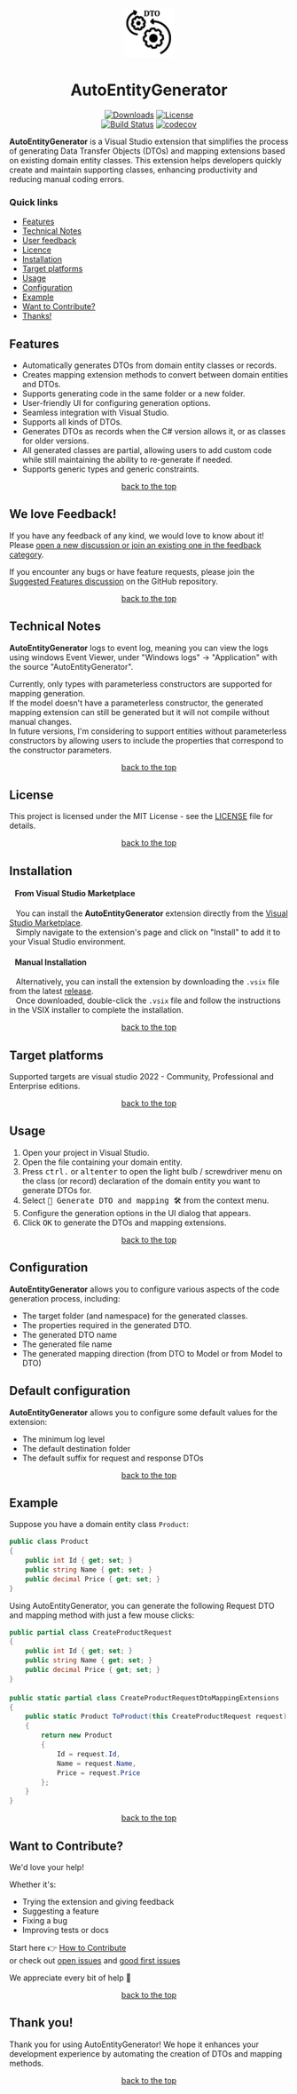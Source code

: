 <div align="center">
  <img  src="/AutoEntityGenerator.Manifest/AutoEntityGenerator.png" />

# AutoEntityGenerator


[![Downloads](https://img.shields.io/visual-studio-marketplace/d/zoharpeled.AutoEntityGenerator)](https://marketplace.visualstudio.com/items?itemName=ZoharPeled.AutoEntityGenerator)
[![License](https://img.shields.io/badge/license-MIT-blue.svg)](LICENSE)  
[![Build Status](https://github.com/Peled-Zohar/AutoEntityGenerator/actions/workflows/BuildAndTest.yml/badge.svg)](https://github.com/Peled-Zohar/AutoEntityGenerator/actions/workflows/BuildAndTest.yml/badge.svg) 
[![codecov](https://codecov.io/gh/Peled-Zohar/AutoEntityGenerator/graph/badge.svg?token=H3FNKNP6EL)](https://codecov.io/gh/Peled-Zohar/AutoEntityGenerator)  

</div>

**AutoEntityGenerator** is a Visual Studio extension that simplifies the process of generating Data Transfer Objects (DTOs) and mapping extensions based on existing domain entity classes.
This extension helps developers quickly create and maintain supporting classes, enhancing productivity and reducing manual coding errors.

### Quick links

- [Features](#features)
- [Technical Notes](#technical-notes)
- [User feedback](#we-love-feedback)
- [Licence](#license)
- [Installation](#installation)
- [Target platforms](#target-platforms)
- [Usage](#usage)
- [Configuration](#configuration)
- [Example](#example)
- [Want to Contribute?](#want-to-contribute)
- [Thanks!](#thank-you)

## Features

- Automatically generates DTOs from domain entity classes or records.
- Creates mapping extension methods to convert between domain entities and DTOs.
- Supports generating code in the same folder or a new folder.
- User-friendly UI for configuring generation options.
- Seamless integration with Visual Studio.
- Supports all kinds of DTOs.
- Generates DTOs as records when the C# version allows it, or as classes for older versions.
- All generated classes are partial, allowing users to add custom code while still maintaining the ability to re-generate if needed.
- Supports generic types and generic constraints.

<div align="center">
  
  [back to the top](#autoentitygenerator)
  
</div>

## We love Feedback!

If you have any feedback of any kind, we would love to know about it!  
Please [open a new discussion or join an existing one in the feedback category](https://github.com/Peled-Zohar/AutoEntityGenerator/discussions/categories/user-feedback).

If you encounter any bugs or have feature requests, 
please join the [Suggested Features discussion](https://github.com/Peled-Zohar/AutoEntityGenerator/discussions/16) on the GitHub repository.

<div align="center">
  
  [back to the top](#autoentitygenerator)
  
</div>

## Technical Notes

**AutoEntityGenerator** logs to event log, meaning you can view the logs using windows Event Viewer, under "Windows logs" -> "Application" with the source "AutoEntityGenerator".

Currently, only types with parameterless constructors are supported for mapping generation.  
If the model doesn't have a parameterless constructor, the generated mapping extension can still be generated but it will not compile without manual changes.  
In future versions, I'm considering to support entities without parameterless constructors by allowing users to include the properties that correspond to the constructor parameters.  

<div align="center">
  
  [back to the top](#autoentitygenerator)
  
</div>

## License

This project is licensed under the MIT License - see the [LICENSE](/AutoEntityGenerator.Manifest/LICENSE.txt) file for details.

<div align="center">
  
  [back to the top](#autoentitygenerator)
  
</div>

## Installation

#### &nbsp;&nbsp; From Visual Studio Marketplace

&nbsp;&nbsp; You can install the **AutoEntityGenerator** extension directly from the [Visual Studio Marketplace](https://marketplace.visualstudio.com/items?itemName=ZoharPeled.AutoEntityGenerator).  
&nbsp;&nbsp; Simply navigate to the extension's page and click on "Install" to add it to your Visual Studio environment.

#### &nbsp;&nbsp; Manual Installation

&nbsp;&nbsp; Alternatively, you can install the extension by downloading the `.vsix` file from the latest [release](https://github.com/Peled-Zohar/AutoEntityGenerator/releases).  
&nbsp;&nbsp; Once downloaded, double-click the `.vsix` file and follow the instructions in the VSIX installer to complete the installation.

<div align="center">
  
  [back to the top](#autoentitygenerator)
  
</div>

## Target platforms

Supported targets are visual studio 2022 - Community, Professional and Enterprise editions.  

<div align="center">
  
  [back to the top](#autoentitygenerator)
  
</div>

## Usage

1. Open your project in Visual Studio.
2. Open the file containing your domain entity.
3. Press <kbd>ctrl</kbd><kbd>.</kbd> or <kbd>alt</kbd><kbd>enter</kbd> to open the light bulb / screwdriver menu on the class (or record) declaration of the domain entity you want to generate DTOs for.
5. Select <kbd>🔧 Generate DTO and mapping 🛠️</kbd> from the context menu.
6. Configure the generation options in the UI dialog that appears.
7. Click <kbd>OK</kbd> to generate the DTOs and mapping extensions.

<div align="center">
  
  [back to the top](#autoentitygenerator)
  
</div>

## Configuration

**AutoEntityGenerator** allows you to configure various aspects of the code generation process, including:

- The target folder (and namespace) for the generated classes.
- The properties required in the generated DTO.
- The generated DTO name
- The generated file name
- The generated mapping direction (from DTO to Model or from Model to DTO)

## Default configuration

**AutoEntityGenerator** allows you to configure some default values for the extension:

- The minimum log level
- The default destination folder
- The default suffix for request and response DTOs

<div align="center">
  
  [back to the top](#autoentitygenerator)
  
</div>

## Example

Suppose you have a domain entity class `Product`:

```csharp
public class Product
{
    public int Id { get; set; }
    public string Name { get; set; }
    public decimal Price { get; set; }
}
```
Using AutoEntityGenerator, you can generate the following Request DTO and mapping method with just a few mouse clicks:

```csharp
public partial class CreateProductRequest
{
    public int Id { get; set; }
    public string Name { get; set; }
    public decimal Price { get; set; }
}

public static partial class CreateProductRequestDtoMappingExtensions
{
    public static Product ToProduct(this CreateProductRequest request)
    {
        return new Product
        {
            Id = request.Id,
            Name = request.Name,
            Price = request.Price
        };
    }
}
```
<div align="center">
  
  [back to the top](#autoentitygenerator)
  
</div>

## Want to Contribute?

We'd love your help!

Whether it's:
- Trying the extension and giving feedback
- Suggesting a feature
- Fixing a bug
- Improving tests or docs

Start here 👉 [How to Contribute](https://github.com/Peled-Zohar/AutoEntityGenerator/blob/main/.github/CONTRIBUTING.md)  
or check out [open issues](https://github.com/Peled-Zohar/AutoEntityGenerator/issues) and [good first issues](https://github.com/Peled-Zohar/AutoEntityGenerator/issues?q=is%3Aopen+is%3Aissue+label%3A%22good+first+issue%22)

We appreciate every bit of help 💙

<div align="center">
  
  [back to the top](#autoentitygenerator)
  
</div>

## Thank you!

Thank you for using AutoEntityGenerator! We hope it enhances your development experience by automating the creation of DTOs and mapping methods.

<div align="center">
  
  [back to the top](#autoentitygenerator)
  
</div>
